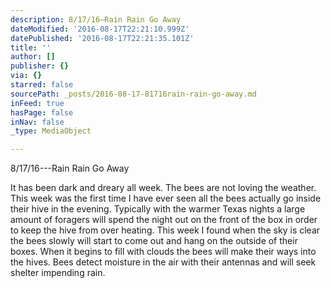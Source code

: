```yaml
---
description: 8/17/16—Rain Rain Go Away
dateModified: '2016-08-17T22:21:10.999Z'
datePublished: '2016-08-17T22:21:35.101Z'
title: ''
author: []
publisher: {}
via: {}
starred: false
sourcePath: _posts/2016-08-17-81716rain-rain-go-away.md
inFeed: true
hasPage: false
inNav: false
_type: MediaObject

---
```

8/17/16---Rain Rain Go Away

It has been dark and dreary all week. The bees are not loving the weather. This week was the first time I have ever seen all the bees actually go inside their hive in the evening. Typically with the warmer Texas nights a large amount of foragers will spend the night out on the front of the box in order to keep the hive from over heating. This week I found when the sky is clear the bees slowly will start to come out and hang on the outside of their boxes. When it begins to fill with clouds the bees will make their ways into the hives. Bees detect moisture in the air with their antennas and will seek shelter impending rain.
